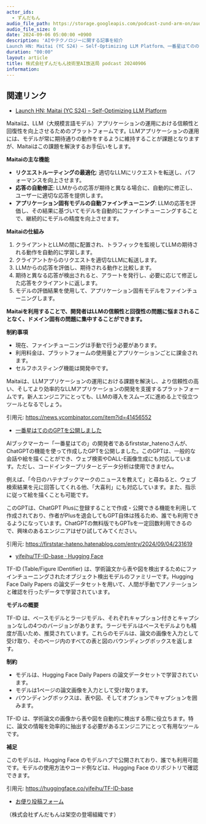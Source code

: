```yaml
---
actor_ids:
  - ずんだもん
audio_file_path: https://storage.googleapis.com/podcast-zund-arm-on/audio/株式会社ずんだもん技術室AI放送局_podcast_20240906.mp3
audio_file_size: 0
date: 2024-09-06 05:00:00 +0900
description: 'AIやテクノロジーに関する記事を紹介  
Launch HN: Maitai (YC S24) – Self-Optimizing LLM Platform、一番星はてののGPTを公開しました、yifeihu/TF-ID-base · Hugging Face'
duration: "00:00"
layout: article
title: 株式会社ずんだもん技術室AI放送局 podcast 20240906
information: 
---
```


## 関連リンク


- [Launch HN: Maitai (YC S24) – Self-Optimizing LLM Platform](https://news.ycombinator.com/item?id=41456552)  



Maitaiは、LLM（大規模言語モデル）アプリケーションの運用における信頼性と回復性を向上させるためのプラットフォームです。LLMアプリケーションの運用には、モデルが常に期待通りの動作をするように維持することが課題となりますが、Maitaiはこの課題を解決するお手伝いをします。

**Maitaiの主な機能**

* **リクエストルーティングの最適化**: 適切なLLMにリクエストを転送し、パフォーマンスを向上させます。
* **応答の自動修正**: LLMからの応答が期待と異なる場合に、自動的に修正し、ユーザーに適切な応答を提供します。
* **アプリケーション固有モデルの自動ファインチューニング**: LLMの応答を評価し、その結果に基づいてモデルを自動的にファインチューニングすることで、継続的にモデルの精度を向上させます。


**Maitaiの仕組み**

1. クライアントとLLMの間に配置され、トラフィックを監視してLLMの期待される動作を自動的に学習します。
2. クライアントからのリクエストを適切なLLMに転送します。
3. LLMからの応答を評価し、期待される動作と比較します。
4. 期待と異なる応答が検出されると、アラートを発行し、必要に応じて修正した応答をクライアントに返します。
5. モデルの評価結果を使用して、アプリケーション固有モデルをファインチューニングします。

**Maitaiを利用することで、開発者はLLMの信頼性と回復性の問題に悩まされることなく、ドメイン固有の問題に集中することができます。**

**制約事項**

* 現在、ファインチューニングは手動で行う必要があります。
* 利用料金は、プラットフォームの使用量とアプリケーションごとに課金されます。
* セルフホスティング機能は開発中です。


Maitaiは、LLMアプリケーションの運用における課題を解決し、より信頼性の高い、そしてより効率的なLLMアプリケーションの開発を支援するプラットフォームです。新人エンジニアにとっても、LLMの導入をスムーズに進める上で役立つツールとなるでしょう。 


引用元: https://news.ycombinator.com/item?id=41456552


- [一番星はてののGPTを公開しました](https://firststar-hateno.hatenablog.com/entry/2024/09/04/231619)  


AIブックマーカー「一番星はての」の開発者であるfirststar_hatenoさんが、ChatGPTの機能を使って作成したGPTを公開しました。このGPTは、一般的な会話や絵を描くことができ、ウェブ検索やDALL-E画像生成にも対応しています。ただし、コードインタープリターとデータ分析は使用できません。

例えば、「今日のハテナブックマークのニュースを教えて」と尋ねると、ウェブ検索結果を元に回答してくれる他、「大喜利」にも対応しています。また、指示に従って絵を描くことも可能です。

このGPTは、ChatGPT Plusに登録することで作成・公開できる機能を利用して作成されており、作者がPlusを退会してもGPT自体は残るため、誰でも利用できるようになっています。ChatGPTの無料版でもGPTsを一定回数利用できるので、興味のあるエンジニアはぜひ試してみてください。 




引用元: https://firststar-hateno.hatenablog.com/entry/2024/09/04/231619


- [yifeihu/TF-ID-base · Hugging Face](https://huggingface.co/yifeihu/TF-ID-base)  



TF-ID (Table/Figure IDentifier) は、学術論文から表や図を検出するためにファインチューニングされたオブジェクト検出モデルのファミリーです。Hugging Face Daily Papers の論文データセットを用いて、人間が手動でアノテーションと確認を行ったデータで学習されています。

**モデルの概要**

TF-ID は、ベースモデルとラージモデル、それぞれキャプション付きとキャプションなしの4つのバージョンがあります。ラージモデルはベースモデルよりも精度が高いため、推奨されています。これらのモデルは、論文の画像を入力として受け取り、そのページ内のすべての表と図のバウンディングボックスを返します。

**制約**

* モデルは、Hugging Face Daily Papers の論文データセットで学習されています。
* モデルは1ページの論文画像を入力として受け取ります。
* バウンディングボックスは、表や図、そしてオプションでキャプションを囲みます。

TF-ID は、学術論文の画像から表や図を自動的に検出する際に役立ちます。特に、論文の情報を効率的に抽出する必要があるエンジニアにとって有用なツールです。


**補足**

このモデルは、Hugging Face のモデルハブで公開されており、誰でも利用可能です。モデルの使用方法やコード例などは、Hugging Face のリポジトリで確認できます。




引用元: https://huggingface.co/yifeihu/TF-ID-base



- [お便り投稿フォーム](https://forms.gle/ffg4JTfqdiqK62qf9)

（株式会社ずんだもんは架空の登場組織です）
